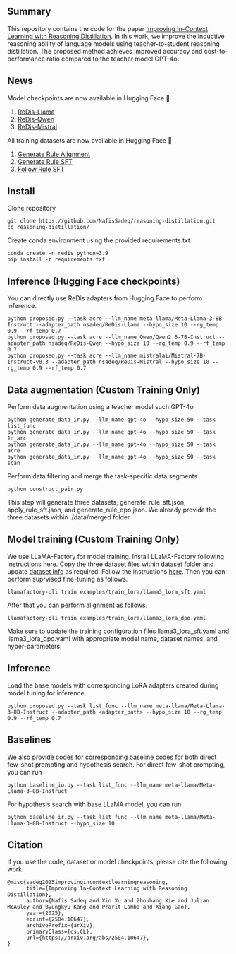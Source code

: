 ## Summary

This repository contains the code for the paper [Improving In-Context Learning with Reasoning Distillation](https://arxiv.org/abs/2504.10647). In this work, we improve the inductive reasoning ability of language models using teacher-to-student reasoning distillation. The proposed method achieves improved accuracy and cost-to-performance ratio compared to the teacher model GPT-4o.

## News

Model checkpoints are now available in Hugging Face 🤗
1. [ReDis-Llama](https://huggingface.co/nsadeq/ReDis-Llama)
2. [ReDis-Qwen](https://huggingface.co/nsadeq/ReDis-Qwen)
3. [ReDis-Mistral](https://huggingface.co/nsadeq/ReDis-Mistral)

All training datasets are now available in Hugging Face 🤗
1. [Generate Rule Alignment](https://huggingface.co/datasets/nsadeq/redis_generate_rule_alignment)
2. [Generate Rule SFT](https://huggingface.co/datasets/nsadeq/redis_generate_rule_sft)
3. [Follow Rule SFT](https://huggingface.co/datasets/nsadeq/redis_follow_rule_sft)

## Install

Clone repository
```
git clone https://github.com/NafisSadeq/reasoning-distillation.git
cd reasoning-distillation/
```
Create conda environment using the provided requirements.txt

```
conda create -n redis python=3.9
pip install -r requirements.txt
```

## Inference (Hugging Face checkpoints)

You can directly use ReDis adapters from Hugging Face to perform inference.
```
python proposed.py --task acre --llm_name meta-llama/Meta-Llama-3-8B-Instruct --adapter_path nsadeq/ReDis-Llama --hypo_size 10 --rg_temp 0.9 --rf_temp 0.7
python proposed.py --task acre --llm_name Qwen/Qwen2.5-7B-Instruct --adapter_path nsadeq/ReDis-Qwen --hypo_size 10 --rg_temp 0.9 --rf_temp 0.7
python proposed.py --task acre --llm_name mistralai/Mistral-7B-Instruct-v0.3 --adapter_path nsadeq/ReDis-Mistral --hypo_size 10 --rg_temp 0.9 --rf_temp 0.7
```

## Data augmentation (Custom Training Only)

Perform data augmentation using a teacher model such GPT-4o

```
python generate_data_ir.py --llm_name gpt-4o --hypo_size 50 --task list_func
python generate_data_ir.py --llm_name gpt-4o --hypo_size 50 --task 1d_arc
python generate_data_ir.py --llm_name gpt-4o --hypo_size 50 --task acre
python generate_data_ir.py --llm_name gpt-4o --hypo_size 50 --task scan
```

Perform data filtering and merge the task-specific data segments

```
python construct_pair.py
```

This step will generate three datasets, generate_rule_sft.json, apply_rule_sft.json, and generate_rule_dpo.json. We already provide the three datasets within ./data/merged folder

## Model training (Custom Training Only)

We use LLaMA-Factory for model training. Install LLaMA-Factory following instructions [here](https://github.com/hiyouga/LLaMA-Factory/tree/main?tab=readme-ov-file#installation). Copy the three dataset files within [dataset folder](https://github.com/hiyouga/LLaMA-Factory/tree/main/data) and update [dataset info](LLaMA-Factorydata/dataset_info.json) as required. Follow the instructions [here](https://github.com/hiyouga/LLaMA-Factory/blob/main/data/README.md). Then you can perform suprvised fine-tuning as follows. 

```  
llamafactory-cli train examples/train_lora/llama3_lora_sft.yaml
```

After that you can perform alignment as follows.

```
llamafactory-cli train examples/train_lora/llama3_lora_dpo.yaml
```

Make sure to update the training configuration files llama3_lora_sft.yaml and llama3_lora_dpo.yaml with appropriate model name, dataset names, and hyper-parameters.

## Inference

Load the base models with corresponding LoRA adapters created during model tuning for inference.

```
python proposed.py --task list_func --llm_name meta-llama/Meta-Llama-3-8B-Instruct --adapter_path <adapter_path> --hypo_size 10 --rg_temp 0.9 --rf_temp 0.7
```

## Baselines
We also provide codes for corresponding baseline codes for both direct few-shot prompting and hypothesis search. For direct few-shot prompting, you can run

```
python baseline_io.py --task list_func --llm_name meta-llama/Meta-Llama-3-8B-Instruct
```

For hypothesis search with base LLaMA model, you can run

```
python baseline_ir.py --task list_func --llm_name meta-llama/Meta-Llama-3-8B-Instruct --hypo_size 10
```

## Citation

If you use the code, dataset or model checkpoints, please cite the following work.

```
@misc{sadeq2025improvingincontextlearningreasoning,
      title={Improving In-Context Learning with Reasoning Distillation}, 
      author={Nafis Sadeq and Xin Xu and Zhouhang Xie and Julian McAuley and Byungkyu Kang and Prarit Lamba and Xiang Gao},
      year={2025},
      eprint={2504.10647},
      archivePrefix={arXiv},
      primaryClass={cs.CL},
      url={https://arxiv.org/abs/2504.10647}, 
}
```

